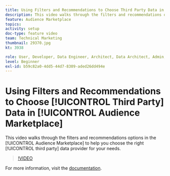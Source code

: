 ```yaml
---
title: Using Filters and Recommendations to Choose Third Party Data in Audience Marketplace
description: This video walks through the filters and recommendations options in the Audience Marketplace to help you choose the right 3rd party data provider for your needs.
feature: Audience Marketplace
topics: 
activity: setup
doc-type: feature video
team: Technical Marketing
thumbnail: 29370.jpg
kt: 3938

role: User, Developer, Data Engineer, Architect, Data Architect, Admin, Leader
level: Beginner
exl-id: b59c82a0-4dd5-44d7-8309-aded26dd494e
---
```

# Using Filters and Recommendations to Choose [!UICONTROL Third Party] Data in [!UICONTROL Audience Marketplace]

This video walks through the filters and recommendations options in the [!UICONTROL Audience Marketplace] to help you choose the right [!UICONTROL third party] data provider for your needs.

>[!VIDEO](https://video.tv.adobe.com/v/29370/?quality=12)

For more information, visit the [documentation](https://experienceleague.adobe.com/docs/audience-manager/user-guide/features/audience-marketplace/audience-marketplace-for-data-buyers/marketplace-data-buyers.html).
